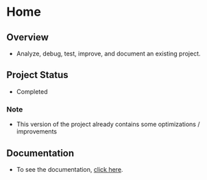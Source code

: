 # Home

## Overview

* Analyze, debug, test, improve, and document an existing project.

## Project Status

* Completed

### Note

* This version of the project already contains some optimizations / improvements

## Documentation

* To see the documentation, [click here](https://todo-wiki.gitbook.io/todo-wiki/).
